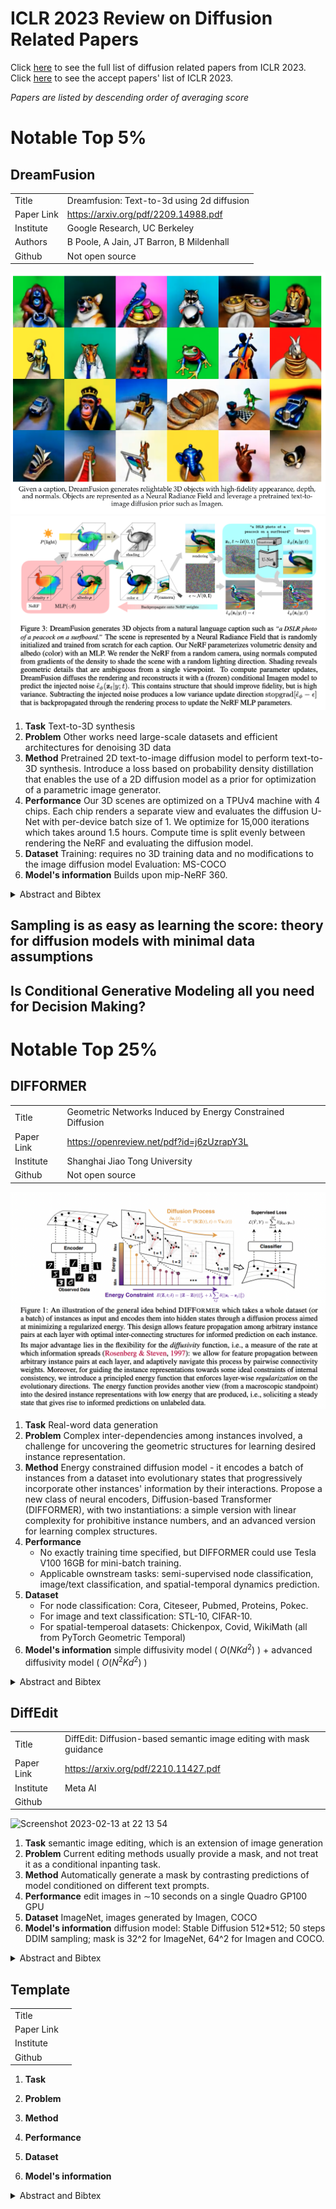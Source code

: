 # ICLR 2023 Review on Diffusion Related Papers
Click [here](https://docs.google.com/spreadsheets/d/1WwhM-YvEBJnLk45uC_JLv2maA4tFbGwx4UYs9I2sXTY/edit?usp=sharing) to see the full list of diffusion related papers from ICLR 2023.
Click [here](https://openreview.net/group?id=ICLR.cc/2023/Conference) to see the accept papers' list of ICLR 2023.

*Papers are listed by descending order of averaging score*

# Notable Top 5%
## DreamFusion
| | |
|--|--|
|Title|Dreamfusion: Text-to-3d using 2d diffusion|
|Paper Link|https://arxiv.org/pdf/2209.14988.pdf |
|Institute |Google Research, UC Berkeley|
| Authors |B Poole, A Jain, JT Barron, B Mildenhall
| Github|Not open source|

![](img/0001.png)
![](img/0002.png)
1. **Task**
	Text-to-3D synthesis
2. **Problem**
	Other works need large-scale datasets and efficient architectures for denoising 3D data
3. **Method**
	Pretrained 2D text-to-image diffusion model to perform text-to-3D synthesis. 
	Introduce a loss based on probability density distillation that enables the use of a 2D diffusion model as a prior for optimization of a parametric image generator.
4. **Performance**
	Our 3D scenes are optimized on a TPUv4 machine with 4 chips. Each chip renders a separate view and evaluates the diffusion U-Net with per-device batch size of 1. We optimize for 15,000 iterations which takes around 1.5 hours. Compute time is split evenly between rendering the NeRF and evaluating the diffusion model.
5. **Dataset**
	Training: requires no 3D training data and no modifications to the image diffusion model
	Evaluation: MS-COCO
6. **Model's information**
	Builds upon mip-NeRF 360.

<details>  
	<summary>Abstract and Bibtex</summary>  
	<p> 
	Recent breakthroughs in text-to-image synthesis have been driven by diffusion models trained on billions of image-text pairs. Adapting this approach to 3D synthesis would require large-scale datasets of labeled 3D data and efficient architectures for denoising 3D data, neither of which currently exist. In this work, we circumvent these limitations by using a pretrained 2D text-to-image diffusion model to perform text-to-3D synthesis. We introduce a loss based on probability density distillation that enables the use of a 2D diffusion model as a prior for optimization of a parametric image generator. Using this loss in a DeepDream-like procedure, we optimize a randomly-initialized 3D model (a Neural Radiance Field, or NeRF) via gradient descent such that its 2D renderings from random angles achieve a low loss. The resulting 3D model of the given text can be viewed from any angle, relit by arbitrary illumination, or composited into any 3D environment. Our approach requires no 3D training data and no modifications to the image diffusion model, demonstrating the effectiveness of pretrained image diffusion models as priors. See dreamfusion3d.github.io for a more immersive view into our 3D results.
	</p> 
	
	@article{poole2022dreamfusion,
	title={Dreamfusion: Text-to-3d using 2d diffusion},
	author={Poole, Ben and Jain, Ajay and Barron, Jonathan T and Mildenhall, Ben},
	journal={arXiv preprint arXiv:2209.14988},
	year={2022}
	}
</details>

## Sampling is as easy as learning the score: theory for diffusion models with minimal data assumptions 

## Is Conditional Generative Modeling all you need for Decision Making?

# Notable Top 25% 
## DIFFORMER
| | |
|--|--|
|Title| Geometric Networks Induced by Energy Constrained Diffusion|
|Paper Link|https://openreview.net/pdf?id=j6zUzrapY3L |
|Institute | Shanghai Jiao Tong University |
| Github| Not open source|

![](img/0003.png)
1. **Task**
	Real-word data generation
2. **Problem**
	Complex inter-dependencies among instances involved,  a challenge for uncovering the geometric structures for learning desired instance representation. 
3. **Method**
	 Energy constrained diffusion model - it encodes a batch of instances from a dataset into evolutionary states that progressively incorporate other instances' information by their interactions.
	Propose a new class of neural encoders, Diffusion-based Transformer (DIFFORMER), with two instantiations: a simple version with linear complexity for prohibitive instance numbers, and an advanced version for learning complex structures.
4. **Performance**
	- No exactly training time specified, but DIFFORMER could use Tesla V100 16GB for mini-batch training.
	- Applicable ownstream tasks: semi-supervised node classification, image/text classification, and spatial-temporal dynamics prediction.
5. **Dataset**
	 - For node classification: Cora, Citeseer, Pubmed, Proteins, Pokec.
	 - For image and text classification: STL-10, CIFAR-10.
	 - For spatial-temperoal datasets: Chickenpox, Covid, WikiMath (all from PyTorch Geometric Temporal)
6. **Model's information**
	simple diffusivity model ( $O(NKd^2)$ ) + advanced diffusivity model ( $O(N^2Kd^2)$ )

<details>  
	<summary>Abstract and Bibtex</summary>  
	<p> 
	  Real-world data generation often involves complex inter-dependencies among instances, violating the IID-data hypothesis of standard learning paradigms and posing a challenge for uncovering the geometric structures for learning desired instance representations. To this end, we introduce an energy constrained diffusion model which encodes a batch of instances from a dataset into evolutionary states that progressively incorporate other instances’ information by their interactions. The diffusion process is constrained by descent criteria w.r.t. a principled energy function that characterizes the global consistency of instance representations over latent structures. We provide rigorous theory that implies closed-form optimal estimates for the pairwise diffusion strength among arbitrary instance pairs, which gives rise to a new class of neural encoders, dubbed as DIFFORMER, with two instantiations: a simple version with linear complexity for prohibitive instance numbers, and an advanced version for learning complex structures. Experiments highlight the wide applicability of our model as a general-purpose encoder backbone with superior performance in various tasks, such as semi-supervised node classification, image/text classification, and spatial-temporal dynamics prediction.
	</p> 
	

	Currently, no BibTex provided since it is anonymous

</details>


## DiffEdit
| | |
|--|--|
|Title|DiffEdit: Diffusion-based semantic image editing with mask guidance |
|Paper Link| https://arxiv.org/pdf/2210.11427.pdf |
|Institute | Meta AI|
| Github||

![Screenshot 2023-02-13 at 22 13 54](https://user-images.githubusercontent.com/115451386/218481453-be040bae-ae32-4771-a95f-6ee13cac6c2c.png)

1. **Task**
	semantic image editing, which is an extension of image generation
2. **Problem**
	Current editing methods usually provide a mask, and not treat it as a conditional inpanting task.
3. **Method**
	Automatically generate a mask by contrasting predictions of model conditioned on different text prompts.
4. **Performance**
	edit images in ∼10 seconds on a single Quadro GP100 GPU
5. **Dataset**
	ImageNet, images generated by Imagen, COCO
6. **Model's information**
	diffusion model: Stable Diffusion 512*512; 50 steps DDIM sampling; mask is 32^2 for ImageNet, 64^2 for Imagen and COCO.
	
<details>  
	<summary>Abstract and Bibtex</summary>  
	<p> 
Image generation has recently seen tremendous advances, with diffusion models allowing to synthesize convincing images for a large variety of text prompts. In this article, we propose DiffEdit, a method to take advantage of text-conditioned diffusion models for the task of semantic image editing, where the goal is to edit an image based on a text query. Semantic image editing is an extension of image generation, with the additional constraint that the generated image should be as similar as possible to a given input image. Current editing methods based on diffusion models usually require to provide a mask, making the task much easier by treating it as a conditional inpainting task. In contrast, our main contribution is able to automatically generate a mask highlighting regions of the input image that need to be edited, by contrasting predictions of a diffusion model conditioned on different text prompts. Moreover, we rely on latent inference to preserve content in those regions of interest and show excellent synergies with mask-based diffusion. DiffEdit achieves state-of-the-art editing performance on ImageNet. In addition, we evaluate semantic image editing in more challenging settings, using images from the COCO dataset as well as text-based generated images.
	</p> 
@article{couairon2022diffedit,
  title={Diffedit: Diffusion-based semantic image editing with mask guidance},
  author={Couairon, Guillaume and Verbeek, Jakob and Schwenk, Holger and Cord, Matthieu},
  journal={arXiv preprint arXiv:2210.11427},
  year={2022}
}
</details>



## Template
| | |
|--|--|
|Title| |
|Paper Link| |
|Institute ||
| Github||

1. **Task**
	
2. **Problem**
	
3. **Method**
	
4. **Performance**
	
5. **Dataset**
	
6. **Model's information**
	

<details>  
	<summary>Abstract and Bibtex</summary>  
	<p>   
	</p> 

</details>




